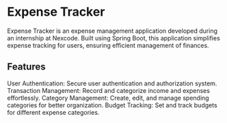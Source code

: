 # Expense Tracker

Expense Tracker is an expense management application developed during an internship at Nexcode. Built using Spring Boot, this application simplifies expense tracking for users, ensuring efficient management of finances.


## Features

User Authentication: Secure user authentication and authorization system.
Transaction Management: Record and categorize income and expenses effortlessly.
Category Management: Create, edit, and manage spending categories for better organization.
Budget Tracking: Set and track budgets for different expense categories.
